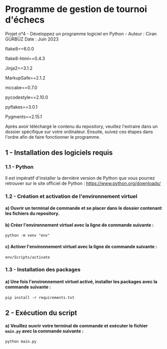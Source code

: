 # Programme de gestion de tournoi d'échecs
Projet n°4 - Développez un programme logiciel en Python - Auteur : Ciran GÜRBÜZ
Date : Juin 2023

flake8==6.0.0

flake8-html==0.4.3

Jinja2==3.1.2

MarkupSafe==2.1.2

mccabe==0.7.0

pycodestyle==2.10.0

pyflakes==3.0.1

Pygments==2.15.1


Après avoir téléchargé le contenu du repository, veuillez l'extraire dans un dossier spécifique sur votre ordinateur. 
Ensuite, suivez ces étapes dans l'ordre afin de faire fonctionner le programme.

## 1 - Installation des logiciels requis

### 1.1 - Python

Il est impératif d'installer la dernière version de Python que vous pourrez retrouver sur le site officiel de Python : https://www.python.org/downloads/

### 1.2 - Création et activation de l'environnement virtuel

#### a) Ouvrir un terminal de commande et se placer dans le dossier contenant les fichiers du repository.
#### b) Créer l'environnement virtuel avec la ligne de commande suivante : 
```python -m venv "env"```
#### c) Activer l'environnement virtuel avec la ligne de commande suivante : 
```env/Scripts/activate```

### 1.3 - Installation des packages

#### a) Une fois l'environnement virtuel activé, installer les packages avec la commande suivante : 
```pip install -r requirements.txt```

## 2 - Exécution du script

#### a) Veuillez ouvrir votre terminal de commande et exécuter le fichier ```main.py``` avec la commande suivante :
```python main.py```

